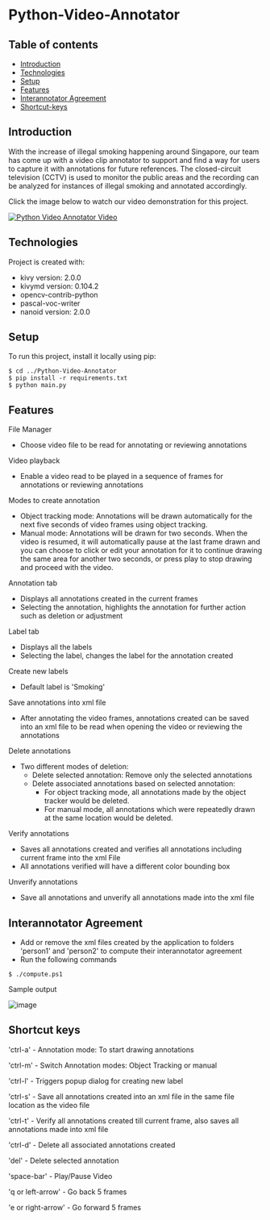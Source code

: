 # Python-Video-Annotator

## Table of contents
* [Introduction](#introduction)
* [Technologies](#technologies)
* [Setup](#setup)
* [Features](#features)
* [Interannotator Agreement](#interannotator-agreement)
* [Shortcut-keys](#shortcut-keys)


## Introduction
With the increase of illegal smoking happening around Singapore, our team has come up with a video clip annotator to support and find a way for users to capture it with annotations for future references. The closed-circuit television (CCTV) is used to monitor the public areas and the recording can be analyzed for instances of illegal smoking and annotated accordingly.

Click the image below to watch our video demonstration for this project.

[![Python Video Annotator Video](http://img.youtube.com/vi/FloDsSYSAqo/0.jpg)](http://www.youtube.com/watch?v=YFloDsSYSAqo)


## Technologies
Project is created with:
* kivy version: 2.0.0
* kivymd version: 0.104.2
* opencv-contrib-python
* pascal-voc-writer
* nanoid version: 2.0.0


## Setup
To run this project, install it locally using pip:

```
$ cd ../Python-Video-Annotator
$ pip install -r requirements.txt
$ python main.py
```

## Features
File Manager
- Choose video file to be read for annotating or reviewing annotations

Video playback
- Enable a video read to be played in a sequence of frames for annotations or reviewing annotations

Modes to create annotation
- Object tracking mode:  Annotations will be drawn automatically for the next five seconds of video frames using object tracking.
- Manual mode: Annotations will be drawn for two seconds. When the video is resumed, it will automatically pause at the last frame drawn and you can choose to click or edit your annotation for it to continue drawing the same area for another two seconds, or press play to stop drawing and proceed with the video.

Annotation tab
- Displays all annotations created in the current frames
- Selecting the annotation, highlights the annotation for further action such as deletion or adjustment

Label tab
- Displays all the labels
- Selecting the label, changes the label for the annotation created

Create new labels
- Default label is 'Smoking'

Save annotations into xml file
- After annotating the video frames, annotations created can be saved into an xml file to be read when opening the video or reviewing the annotations

Delete annotations
- Two different modes of deletion:
  - Delete selected annotation: Remove only the selected annotations
  - Delete associated annotations based on selected annotation:
    - For object tracking mode, all annotations made by the object tracker would be deleted.
    - For manual mode, all annotations which were repeatedly drawn at the same location would be deleted.

Verify annotations
- Saves all annotations created and verifies all annotations including current frame into the xml File
- All annotations verified will have a different color bounding box

Unverify annotations
- Save all annotations and unverify all annotations made into the xml file


## Interannotator Agreement
- Add or remove the xml files created by the application to folders 'person1' and 'person2' to compute their interannotator agreement
- Run the following commands

```
$ ./compute.ps1
```

Sample output

![image](https://user-images.githubusercontent.com/24503925/139047179-cdb066a1-29ae-4c43-9bd5-dedeb156b5bb.png)


## Shortcut keys
'ctrl-a' - Annotation mode: To start drawing annotations

'ctrl-m' - Switch Annotation modes: Object Tracking or manual

'ctrl-l' - Triggers popup dialog for creating new label

'ctrl-s' - Save all annotations created into an xml file in the same file location as the video file

'ctrl-t' - Verify all annotations created till current frame, also saves all annotations made into xml file

'ctrl-d' - Delete all associated annotations created

'del' - Delete selected annotation

'space-bar' - Play/Pause Video

'q or left-arrow' - Go back 5 frames

'e or right-arrow' - Go forward 5 frames
